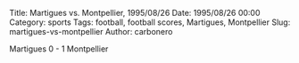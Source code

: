 Title: Martigues vs. Montpellier, 1995/08/26
Date: 1995/08/26 00:00
Category: sports
Tags: football, football scores, Martigues, Montpellier
Slug: martigues-vs-montpellier
Author: carbonero


Martigues 0 - 1 Montpellier
